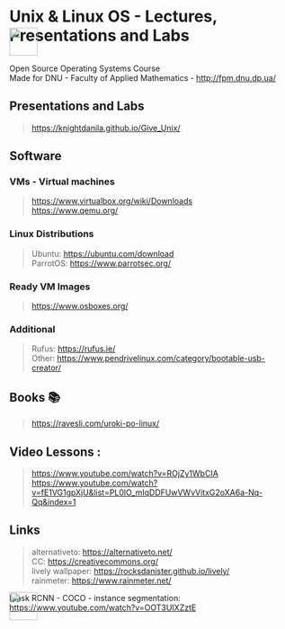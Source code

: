 # Unix & Linux OS - Lectures, Presentations and Labs 
<img src=/favicon_forReadme.ico width="50px" style="margin-top:-50px">

Open Source Operating Systems Course  
Made for DNU - Faculty of Applied Mathematics - http://fpm.dnu.dp.ua/

## Presentations and Labs
> https://knightdanila.github.io/Give_Unix/

## Software
### VMs - Virtual machines
> https://www.virtualbox.org/wiki/Downloads  
> https://www.qemu.org/  
### Linux Distributions 
> Ubuntu: https://ubuntu.com/download  
> ParrotOS: https://www.parrotsec.org/  
### Ready VM Images
> https://www.osboxes.org/
### Additional
> Rufus: https://rufus.ie/  
> Other: https://www.pendrivelinux.com/category/bootable-usb-creator/  
	
## Books :books:
> https://ravesli.com/uroki-po-linux/
## Video Lessons :
> https://www.youtube.com/watch?v=ROjZy1WbCIA  
> https://www.youtube.com/watch?v=fE1VG1gpXjU&list=PL0lO_mIqDDFUwVWvVitxG2oXA6a-Nq-Qq&index=1  

## Links
> alternativeto: https://alternativeto.net/  
> CC: https://creativecommons.org/  
> lively wallpaper: https://rocksdanister.github.io/lively/  
> rainmeter: https://www.rainmeter.net/

Mask RCNN - COCO - instance segmentation: https://www.youtube.com/watch?v=OOT3UIXZztE  

<img src=/favicon.ico width="50px" style="margin-top:-50px">
